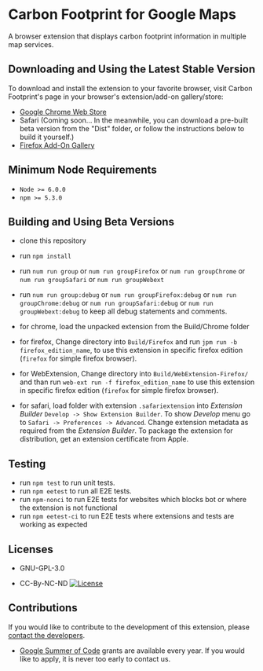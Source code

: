Carbon Footprint for Google Maps
================================

A browser extension that displays carbon footprint information in multiple map services.

Downloading and Using the Latest Stable Version
-----------------------------------------------

To download and install the extension to your favorite browser, visit Carbon Footprint's page in your browser's extension/add-on gallery/store:

*	[Google Chrome Web Store](https://chrome.google.com/webstore/detail/carbon-footprint/ednfpjleaanokkjcgljbmamhlbkddcgh)
*	Safari (Coming soon... In the meanwhile, you can download a pre-built beta version from the "Dist" folder, or follow the instructions below to build it yourself.)
*	[Firefox Add-On Gallery](https://addons.mozilla.org/en-US/firefox/addon/carbon-footprint/)

Minimum Node Requirements
-------------------------

* ```Node >= 6.0.0```
* ```npm >= 5.3.0```

Building and Using Beta Versions
--------------------------------

* clone this repository

* run `npm install`

* run `num run group` or `num run groupFirefox` or `num run groupChrome` or `num run groupSafari` or `num run groupWebext`

* run `num run group:debug` or `num run groupFirefox:debug` or `num run groupChrome:debug` or `num run groupSafari:debug` or `num run groupWebext:debug` to keep all debug statements and comments.

* for chrome, load the unpacked extension from the Build/Chrome folder

* for firefox, Change directory into `Build/Firefox` and run `jpm run -b firefox_edition_name`, to use this extension in specific firefox edition (`firefox` for simple firefox browser).

* for WebExtension, Change directory into `Build/WebExtension-Firefox/` and than run `web-ext run -f firefox_edition_name` to use this extension in specific firefox edition (`firefox` for simple firefox browser).

* for safari, load folder with extension `.safariextension` into _Extension Builder_ `Develop -> Show Extension Builder`. To show _Develop_ menu go to `Safari -> Preferences -> Advanced`. Change extension metadata as required from the _Extension Builder_. To package the extension for distribution, get an extension certificate from Apple.


Testing
--------------------------------
* run `npm test` to run unit tests.
* run `npm eetest` to run all E2E tests.
* run `npm-nonci` to run E2E tests for websites which blocks bot or where the extension is not functional
* run `npm eetest-ci` to run E2E tests where extensions and tests are working as expected


Licenses
--------

* GNU-GPL-3.0

* CC-By-NC-ND [![License](https://i.creativecommons.org/l/by-nc-nd/4.0/88x31.png)](http://creativecommons.org/licenses/by-nc-nd/4.0/)


Contributions
-------------

If you would like to contribute to the development of this extension, please [contact the developers](mailto:bruno.wp@gmail.com).

* [Google Summer of Code](GoogleSummerOfCode.md) grants are available every year. If you would like to apply, it is never too early to contact us.
